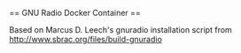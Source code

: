 == GNU Radio Docker Container ==

Based on Marcus D. Leech's gnuradio installation script from
http://www.sbrac.org/files/build-gnuradio
